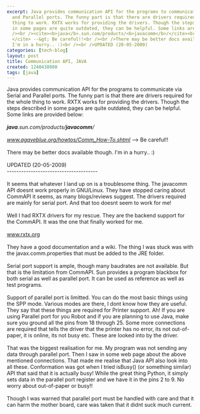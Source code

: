 ```yaml
---
excerpt: Java provides communication API for the programs to communicate via Serial
  and Parallel ports. The funny part is that there are drivers required for the whole
  thing to work. RXTX works for providing the drivers. Though the steps described
  in some pages are quite outdated, they can be helpful. Some links are provided below:<br
  /><br /><cite><b>java</b>.sun.com/products/<b>javacomm</b>/</cite><br /><br /><cite>www.agaveblue.org/howtos/Comm_How-To.shtml
  </cite> --&gt; Be careful!!<br /><br />There may be better docs available though.
  I'm in a hurry.. :)<br /><br />UPDATED (20-05-2009)
categories: [tech-blog]
layout: post
title: Communication API, JAVA
created: 1240438980
tags: [java]
---
```

Java provides communication API for the programs to communicate via Serial and Parallel ports. The funny part is that there are drivers required for the whole thing to work. RXTX works for providing the drivers. Though the steps described in some pages are quite outdated, they can be helpful. Some links are provided below:<br /><br /><cite><b>java</b>.sun.com/products/<b>javacomm</b>/</cite><br /><br /><cite>www.agaveblue.org/howtos/Comm_How-To.shtml </cite> --&gt; Be careful!!<br /><br />There may be better docs available though. I'm in a hurry.. :)<br /><br />UPDATED (20-05-2009)<br />--------------------------------------<br /><br />It seems that whatever I land up on is a troublesome thing. The javacomm API doesnt work properly in GNU/Linux. They have stopped caring about CommAPI it seems, as many blogs/reviews suggest. The drivers required are mainly for serial port. And that too doesnt seem to work for me!<br /><br />Well I had RXTX drivers for my rescue. They are the backend support for the CommAPI. It was the one that finally worked for me.<br /><br /><a href="http://www.rxtx.org">www.rxtx.org</a><br /><br />They have a good documentation and a wiki. The thing I was stuck was with the javax.comm.properties that must be added to the JRE folder.<br /><br />Serial port support is ample, though many baudrates are not available. But that is the limitation from CommAPI. Sun provides a program blackbox for both serial as well as parallel port. It can be used as reference as well as test programs.<br /><br />Support of parallel port is limitted. You can do the most basic things using the SPP mode. Various modes are there, I dont know how they are useful. They say that these things are required for Printer support. Ah! If you are using Parallel port for you Robot and if you are planning to use Java, make sure you ground all the pins from 18 through 25. Some more connections are required that tells the driver that the printer has no error, its not out-of-paper, it is online, its not busy etc. These are looked into by the driver.<br /><br />That was the biggest realisation for me. My program was not sending any data through parallel port. Then I saw in some web page about the above mentioned connections. That made me realise that Java API also look into all these. Conformation was got when I tried isBusy() (or something similar) API that said that it is actually busy! While the great thing Python, it simply sets data in the parallel port register and we have it in the pins 2 to 9. No worry about out-of-paper or busy!!<br /><br />Though I was warned that parallel port must be handled with care and that it can harm the mother board, care was taken that it didnt suck much current.

